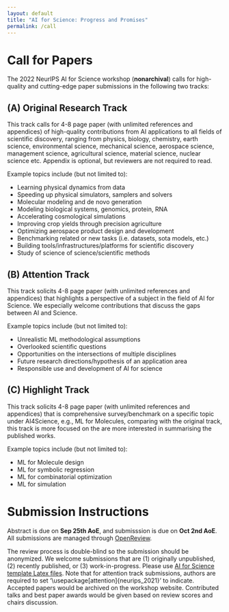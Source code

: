 ```yaml
---
layout: default
title: "AI for Science: Progress and Promises"
permalink: /call
---
```


# Call for Papers
The 2022 NeurIPS AI for Science workshop (**nonarchival**) calls for high-quality and cutting-edge paper submissions in the following two tracks:

## (A) Original Research Track

This track calls for 4-8 page paper (with unlimited references and appendices) of high-quality contributions from AI applications to all fields of scientific discovery, ranging from physics, biology, chemistry, earth science, environmental science, mechanical science, aerospace science, management science, agricultural science, material science, nuclear science etc. Appendix is optional, but reviewers are not required to read. 

Example topics include (but not limited to):
- Learning physical dynamics from data
- Speeding up physical simulators, samplers and solvers
- Molecular modeling and de novo generation
- Modeling biological systems, genomics, protein, RNA 
- Accelerating cosmological simulations
- Improving crop yields through precision agriculture
- Optimizing aerospace product design and development
- Benchmarking related or new tasks (i.e. datasets, sota models, etc.)
- Building tools/infrastructures/platforms for scientific discovery
- Study of science of science/scientific methods

## (B) Attention Track

This track solicits 4-8 page paper (with unlimited references and appendices) that highlights a perspective of a subject in the field of AI for Science. We especially welcome contributions that discuss the gaps between AI and Science.

Example topics include (but not limited to):
- Unrealistic ML methodological assumptions
- Overlooked scientific questions
- Opportunities on the intersections of multiple disciplines
- Future research directions/hypothesis of an application area
- Responsible use and development of AI for science


## (C) Highlight Track

This track solicits 4-8 page paper (with unlimited references and appendices) that is comprehensive survey/benchmark on a specific topic under AI4Science, e.g., ML for Molecules, comparing with the original track, this track is more focused on the are more interested in summarising the published works. 

Example topics include (but not limited to):
- ML for Molecule design
- ML for symbolic regression
- ML for combinatorial optimization
- ML for simulation

# Submission Instructions

Abstract is due on **Sep 25th AoE**, and submisssion is due on **Oct 2nd AoE**. All submissions are managed through [OpenReview](https://openreview.net/).

The review process is double-blind so the submission should be anonymized. We welcome submissions that are (1) originally unpublished, (2) recently published, or (3) work-in-progress.
Please use [AI for Science template Latex files](https://bit.ly/3rOZaZl). Note that for attention track submissions, authors are required to set ‘\usepackage[attention]{neurips_2021}’ to indicate. 
Accepted papers would be archived on the workshop website. Contributed talks and best paper awards would be given based on review scores and chairs discussion. 

